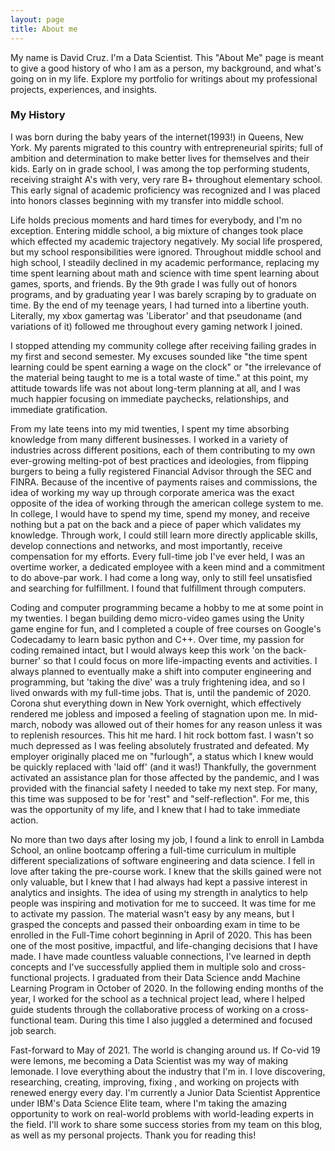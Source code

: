 ```yaml
---
layout: page
title: About me
---
```


My name is David Cruz. I'm a Data Scientist. This "About Me" page is meant to give a good history of who I am as a person, my background, and what's going on in my life. Explore my portfolio for writings about my professional projects, experiences, and insights.

### My History

  I was born during the baby years of the internet(1993!) in Queens, New York. My parents migrated to this country with entrepreneurial spirits; full of ambition and determination to make better lives for themselves and their kids. Early on in grade school, I was among the top performing students, receiving straight A's with very, very rare B+ throughout elementary school. This early signal of academic proficiency was recognized and I was placed into honors classes beginning with my transfer into middle school.
  
  Life holds precious moments and hard times for everybody, and I'm no exception. Entering middle school, a big mixture of changes took place which effected my academic trajectory negatively. My social life prospered, but my school responsibilities were ignored. Throughout middle school and high school, I steadily declined in my academic performance, replacing my time spent learning about math and science with time spent learning about games, sports, and friends. By the 9th grade I was fully out of honors programs, and by graduating year I was barely scraping by to graduate on time. By the end of my teenage years, I had turned into a libertine youth. Literally, my xbox gamertag was 'Liberator' and that pseudoname (and variations of it) followed me throughout every gaming network I joined.
  
  I stopped attending my community college after receiving failing grades in my first and second semester. My excuses sounded like "the time spent learning could be spent earning a wage on the clock" or "the irrelevance of the material being taught to me is a total waste of time." at this point, my attitude towards life was not about long-term planning at all, and I was much happier focusing on immediate paychecks, relationships, and immediate gratification.
  
  From my late teens into my mid twenties, I spent my time absorbing knowledge from many different businesses. I worked in a variety of industries across different positions, each of them contributing to my own ever-growing melting-pot of best practices and ideologies, from flipping burgers to being a fully registered Financial Advisor through the SEC and FINRA. Because of the incentive of payments raises and commissions, the idea of working my way up through corporate america was the exact opposite of the idea of working through the american college system to me. In college, I would have to spend my time, spend my money, and receive nothing but a pat on the back and a piece of paper which validates my knowledge. Through work, I could still learn more directly applicable skills, develop connections and networks, and most importantly, receive compensation for my efforts. Every full-time job I've ever held, I was an overtime worker, a dedicated employee with a keen mind and a commitment to do above-par work. I had come a long way, only to still feel unsatisfied and searching for fulfillment. I found that fulfillment through computers.

  Coding and computer programming became a hobby to me at some point in my twenties. I began building demo micro-video games using the Unity game engine for fun, and I completed a couple of free courses on Google's Codecadamy to learn basic python and C++. Over time, my passion for coding remained intact, but I would always keep this work 'on the back-burner' so that I could focus on more life-impacting events and activities. I always planned to eventually make a shift into computer engineering and programming, but 'taking the dive' was a truly frightening idea, and so I lived onwards with my full-time jobs. That is, until the pandemic of 2020. Corona shut everything down in New York overnight, which effectively rendered me jobless and imposed a feeling of stagnation upon me. In mid-march, nobody was allowed out of their homes for any reason unless it was to replenish resources. This hit me hard. I hit rock bottom fast. I wasn't so much depressed as I was feeling absolutely frustrated and defeated. My employer originally placed me on "furlough", a status which I knew would be quickly replaced with 'laid off' (and it was!) Thankfully, the government activated an assistance plan for those affected by the pandemic, and I was provided with the financial safety I needed to take my next step. For many, this time was supposed to be for 'rest" and "self-reflection". For me, this was the opportunity of my life, and I knew that I had to take immediate action.

No more than two days after losing my job, I found a link to enroll in Lambda School, an online bootcamp offering a full-time curriculum in multiple different specializations of software engineering and data science. I fell in love after taking the pre-course work. I knew that the skills gained were not only valuable, but I knew that I had always had kept a passive interest in analytics and insights. The idea of using my strength in analytics to help people was inspiring and motivation for me to succeed. It was time for me to activate my passion. The material wasn't easy by any means, but I grasped the concepts and passed their onboarding exam in time to be enrolled in the Full-Time cohort beginning in April of 2020. This has been one of the most positive, impactful, and life-changing decisions that I have made. I have made countless valuable connections, I've learned in depth concepts and I've successfully applied them in multiple solo and cross-functional projects. I graduated from their Data Science andd Machine Learning Program in October of 2020. In the following ending months of the year, I worked for the school as a technical project lead, where I helped guide students through the collaborative process of working on a cross-functional team. During this time I also juggled a determined and focused job search.

Fast-forward to May of 2021. The world is changing around us. If Co-vid 19 were lemons, me becoming a Data Scientist was my way of making lemonade. I love everything about the industry that I'm in. I love discovering, researching, creating, improving, fixing , and working on projects with renewed energy every day. I'm currently a Junior Data Scientist Apprentice under IBM's Data Science Elite team, where I'm taking the amazing opportunity to work on real-world problems with world-leading experts in the field. I'll work to share some success stories from my team on this blog, as well as my personal projects. Thank you for reading this!
